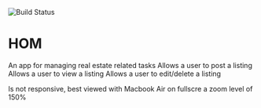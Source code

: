 ![Build Status](https://codeship.com/projects/88820b80-0279-0137-674b-729c7a751547/status?branch=master)
# HOM

An app for managing real estate related tasks
  Allows a user to post a listing
  Allows a user to view a listing
  Allows a user to edit/delete a listing

Is not responsive, best viewed with Macbook Air on fullscre a zoom level of 150%
